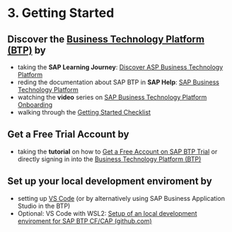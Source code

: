# 3. Getting Started

## Discover the [Business Technology Platform (BTP)](https://www.sap.com/germany/products/business-technology-platform.html) by

- taking the **SAP Learning Journey**: [Discover ASP Business Technology Platform](https://learning.sap.com/learning-journey/discover-sap-business-technology-platform)
- reding the documentation about SAP BTP in **SAP Help**: [SAP Business Technology Platform](https://help.sap.com/docs/BTP/65de2977205c403bbc107264b8eccf4b/6a2c1ab5a31b4ed9a2ce17a5329e1dd8.html?locale=en-US)
- watching the **video** series on [SAP Business Technology Platform Onboarding](https://www.youtube.com/playlist?list=PLkzo92owKnVw3l4fqcLoQalyFi9K4-UdY)
- walking through the [Getting Started Checklist](https://help.sap.com/docs/BTP/df50977d8bfa4c9a8a063ddb37113c43/cbd76632d8aa4cb7bbf175d7607db463.html?locale=en-US)

## Get a Free Trial Account by

- taking the **tutorial** on how to [Get a Free Account on SAP BTP Trial](https://developers.sap.com/tutorials/hcp-create-trial-account.html) or directly signing in into the [Business Technology Platform (BTP)](https://www.sap.com/germany/products/business-technology-platform.html)

## Set up your local development enviroment by

- setting up [VS Code](https://developers.sap.com/tutorials/btp-app-set-up-local-development.html) (or by alternatively using SAP Business Application Studio in the BTP)
- Optional: VS Code with WSL2: [Setup of an local development enviroment for SAP BTP CF/CAP (github.com)](https://gist.github.com/MarcusSchoelzel/a0322e9a19ce9ef51971abe62616c119)

